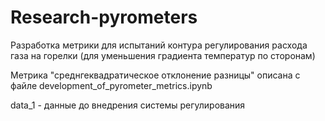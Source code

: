 # Research-pyrometers
Разработка метрики для испытаний контура регулирования расхода газа на горелки (для уменьшения градиента температур по сторонам)

Метрика "среднгеквадратическое отклонение разницы" описана с файле development_of_pyrometer_metrics.ipynb

data_1 - данные до внедрения системы регулирования
